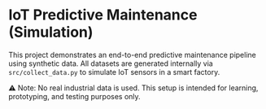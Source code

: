 # IoT Predictive Maintenance (Simulation)

This project demonstrates an end-to-end predictive maintenance pipeline 
using synthetic data. All datasets are generated internally via 
`src/collect_data.py` to simulate IoT sensors in a smart factory.

⚠️ Note: No real industrial data is used. This setup is intended for 
learning, prototyping, and testing purposes only.
